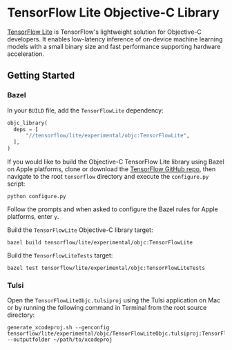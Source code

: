 # TensorFlow Lite Objective-C Library

[TensorFlow Lite](https://www.tensorflow.org/lite/) is TensorFlow's lightweight
solution for Objective-C developers. It enables low-latency inference of
on-device machine learning models with a small binary size and fast performance
supporting hardware acceleration.

## Getting Started

### Bazel

In your `BUILD` file, add the `TensorFlowLite` dependency:

```python
objc_library(
  deps = [
      "//tensorflow/lite/experimental/objc:TensorFlowLite",
  ],
)
```

If you would like to build the Objective-C TensorFlow Lite library using Bazel on Apple
platforms, clone or download the [TensorFlow GitHub repo](https://github.com/tensorflow/tensorflow),
then navigate to the root `tensorflow` directory and execute the `configure.py` script:

```shell
python configure.py
```

Follow the prompts and when asked to configure the Bazel rules for Apple
platforms, enter `y`.

Build the `TensorFlowLite` Objective-C library target:

```shell
bazel build tensorflow/lite/experimental/objc:TensorFlowLite
```

Build the `TensorFlowLiteTests` target:

```shell
bazel test tensorflow/lite/experimental/objc:TensorFlowLiteTests
```

### Tulsi

Open the `TensorFlowLiteObjc.tulsiproj` using the Tulsi application on Mac or by
running the following command in Terminal from the root source directory:

```shell
generate_xcodeproj.sh --genconfig tensorflow/lite/experimental/objc/TensorFlowLiteObjc.tulsiproj:TensorFlowLiteObjC --outputfolder ~/path/to/xcodeproj
```
